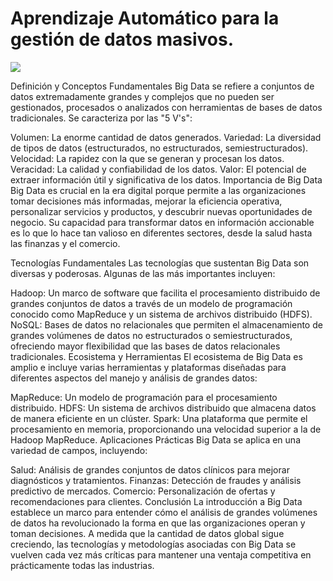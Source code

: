# Aprendizaje Automático para la gestión de datos masivos.


![](https://media.tenor.com/1SQbcZw13UQAAAAi/storage-in-big-data-market.gif)

Definición y Conceptos Fundamentales
Big Data se refiere a conjuntos de datos extremadamente grandes y complejos que no pueden ser gestionados, procesados o analizados con herramientas de bases de datos tradicionales. Se caracteriza por las "5 V's":

Volumen: La enorme cantidad de datos generados.
Variedad: La diversidad de tipos de datos (estructurados, no estructurados, semiestructurados).
Velocidad: La rapidez con la que se generan y procesan los datos.
Veracidad: La calidad y confiabilidad de los datos.
Valor: El potencial de extraer información útil y significativa de los datos.
Importancia de Big Data
Big Data es crucial en la era digital porque permite a las organizaciones tomar decisiones más informadas, mejorar la eficiencia operativa, personalizar servicios y productos, y descubrir nuevas oportunidades de negocio. Su capacidad para transformar datos en información accionable es lo que lo hace tan valioso en diferentes sectores, desde la salud hasta las finanzas y el comercio.

Tecnologías Fundamentales
Las tecnologías que sustentan Big Data son diversas y poderosas. Algunas de las más importantes incluyen:

Hadoop: Un marco de software que facilita el procesamiento distribuido de grandes conjuntos de datos a través de un modelo de programación conocido como MapReduce y un sistema de archivos distribuido (HDFS).
NoSQL: Bases de datos no relacionales que permiten el almacenamiento de grandes volúmenes de datos no estructurados o semiestructurados, ofreciendo mayor flexibilidad que las bases de datos relacionales tradicionales.
Ecosistema y Herramientas
El ecosistema de Big Data es amplio e incluye varias herramientas y plataformas diseñadas para diferentes aspectos del manejo y análisis de grandes datos:

MapReduce: Un modelo de programación para el procesamiento distribuido.
HDFS: Un sistema de archivos distribuido que almacena datos de manera eficiente en un clúster.
Spark: Una plataforma que permite el procesamiento en memoria, proporcionando una velocidad superior a la de Hadoop MapReduce.
Aplicaciones Prácticas
Big Data se aplica en una variedad de campos, incluyendo:

Salud: Análisis de grandes conjuntos de datos clínicos para mejorar diagnósticos y tratamientos.
Finanzas: Detección de fraudes y análisis predictivo de mercados.
Comercio: Personalización de ofertas y recomendaciones para clientes.
Conclusión
La introducción a Big Data establece un marco para entender cómo el análisis de grandes volúmenes de datos ha revolucionado la forma en que las organizaciones operan y toman decisiones. A medida que la cantidad de datos global sigue creciendo, las tecnologías y metodologías asociadas con Big Data se vuelven cada vez más críticas para mantener una ventaja competitiva en prácticamente todas las industrias.

